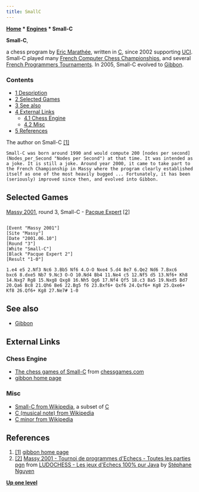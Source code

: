 ```yaml
---
title: SmallC
---
```

**[Home](Home "Home") \* [Engines](Engines "Engines") \* Small-C**


**Small-C**,  

a chess program by [Eric Marathée](Eric_Marath%C3%A9e "Eric Marathée"), written in [C](C "C"), since 2002 supporting [UCI](UCI "UCI"). 
Small-C played many [French Computer Chess Championships](French_Computer_Chess_Championship "French Computer Chess Championship"), and several [French Programmers Tournaments](French_Programmers_Tournament "French Programmers Tournament"). In 2005, Small-C evolved to [Gibbon](Gibbon "Gibbon"). 



### Contents


* [1 Despription](#despription)
* [2 Selected Games](#selected-games)
* [3 See also](#see-also)
* [4 External Links](#external-links)
	+ [4.1 Chess Engine](#chess-engine)
	+ [4.2 Misc](#misc)
* [5 References](#references)






The author on Small-C <a id="cite-note-1" href="#cite-ref-1">[1]</a>




```
Small-C was born around 1990 and would compute 200 [nodes per second](Nodes_per_Second "Nodes per Second") at that time. It was intended as a joke. It is still a joke. Around year 2000, it came to take part to the French Championship in Massy where the program clearly established itself as one of the most heavily bugged ... Fortunately, it has been (seriously) improved since then, and evolved into Gibbon. 

```

## Selected Games


[Massy 2001](Massy_2001 "Massy 2001"), round 3, Small-C - [Pacque Expert](Pacque_Expert "Pacque Expert") <a id="cite-note-2" href="#cite-ref-2">[2]</a>




```

[Event "Massy 2001"]
[Site "Massy"]
[Date "2001.06.10"]
[Round "3"]
[White "Small-C"]
[Black "Pacque Expert 2"]
[Result "1-0"]

1.e4 e5 2.Nf3 Nc6 3.Bb5 Nf6 4.O-O Nxe4 5.d4 Be7 6.Qe2 Nd6 7.Bxc6
bxc6 8.dxe5 Nb7 9.Nc3 O-O 10.Nd4 Bb4 11.Ne4 c5 12.Nf5 d5 13.Nf6+ Kh8
14.Nxg7 Rg8 15.Nxg8 Qxg8 16.Nh5 Qg6 17.Nf4 Qf5 18.c3 Ba5 19.Nxd5 Bd7
20.Qa6 Bc8 21.Qh6 Be6 22.Bg5 f6 23.Bxf6+ Qxf6 24.Qxf6+ Kg8 25.Qxe6+
Kf8 26.Qf6+ Kg8 27.Ne7# 1-0

```

## See also


* [Gibbon](Gibbon "Gibbon")


## External Links


### Chess Engine


* [The chess games of Small-C](http://www.chessgames.com/perl/chessplayer?pid=76166) from [chessgames.com](http://www.chessgames.com/index.html)
* [gibbon home page](http://perso.numericable.com/monique.marathee/gibbon_home_page.html)


### Misc


* [Small-C from Wikipedia](https://en.wikipedia.org/wiki/Small-C), a subset of [C](C "C")
* [C (musical note) from Wikipedia](https://en.wikipedia.org/wiki/C_%28musical_note%29)
* [C minor from Wikipedia](https://en.wikipedia.org/wiki/C_minor)


## References


1. <a id="cite-ref-1" href="#cite-note-1">[1]</a> [gibbon home page](http://perso.numericable.com/monique.marathee/gibbon_home_page.html)
2. <a id="cite-ref-2" href="#cite-note-2">[2]</a> [Massy 2001 - Tournoi de programmes d'Echecs - Toutes les parties pgn](http://www.ludochess.com/trn_massy2001/tournoi.php3) from [LUDOCHESS - Les jeux d'Echecs 100% pur Java](http://www.ludochess.com/dotcom/accueil.php3) by [Stéphane Nguyen](St%C3%A9phane_Nguyen "Stéphane Nguyen")

**[Up one level](Engines "Engines")**







 
